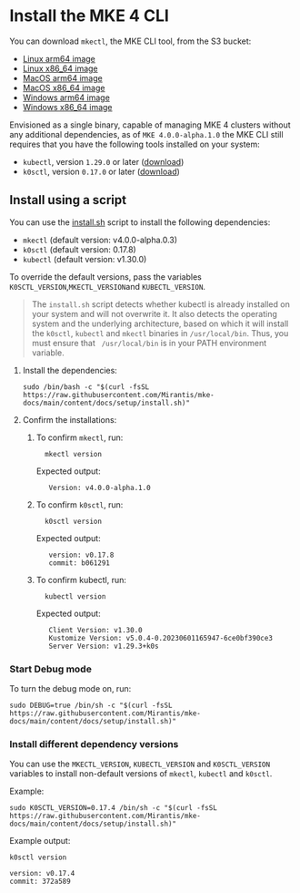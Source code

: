# Install the MKE 4 CLI

You can download `mkectl`, the MKE CLI tool, from the S3 bucket:

- [Linux arm64 image](https://s3.us-east-2.amazonaws.com/packages-stage-mirantis.com/v4.0.0-alpha1.0/mkectl_linux_arm64.tar.gz)
- [Linux x86_64 image](https://s3.us-east-2.amazonaws.com/packages-stage-mirantis.com/v4.0.0-alpha1.0/mkectl_linux_x86_64.tar.gz)
- [MacOS arm64 image](https://s3.us-east-2.amazonaws.com/packages-stage-mirantis.com/v4.0.0-alpha1.0/mkectl_darwin_arm64.tar.gz)
- [MacOS x86_64 image](https://s3.us-east-2.amazonaws.com/packages-stage-mirantis.com/v4.0.0-alpha1.0/mkectl_darwin_x86_64.tar.gz)
- [Windows arm64 image](https://s3.us-east-2.amazonaws.com/packages-stage-mirantis.com/v4.0.0-alpha1.0/mkectl_windows_arm64.zip)
- [Windows x86_64 image](https://s3.us-east-2.amazonaws.com/packages-stage-mirantis.com/v4.0.0-alpha1.0/mkectl_windows_x86_64.zip)

Envisioned as a single binary, capable of managing MKE 4 clusters without any
additional dependencies, as of `MKE 4.0.0-alpha.1.0` the MKE CLI still requires
that you have the following tools installed on your system:

- `kubectl`, version `1.29.0` or later ([download](https://kubernetes.io/docs/tasks/tools/#kubectl))
- `k0sctl`, version `0.17.0` or later
  ([download](https://github.com/k0sproject/k0sctl/releases))

## Install using a script

You can use the [install.sh](../install.sh) script to install the following
dependencies:

- `mkectl` (default version: v4.0.0-alpha.0.3)
- `k0sctl` (default version: 0.17.8)
- `kubectl` (default version: v1.30.0)

To override the default versions, pass the variables `K0SCTL_VERSION`,`MKECTL_VERSION`and `KUBECTL_VERSION`.

>The `install.sh` script detects whether kubectl is already installed on your
>system and will not overwrite it. It also detects the operating system and the
>underlying architecture, based on which it will install the `k0sctl`, `kubectl`
 and `mkectl` binaries in `/usr/local/bin`. Thus, you must ensure that
` /usr/local/bin` is in your PATH environment variable.

1. Install the dependencies:

   ```shell
   sudo /bin/bash -c "$(curl -fsSL https://raw.githubusercontent.com/Mirantis/mke-docs/main/content/docs/setup/install.sh)"
    ```
3. Confirm the installations:

   1. To confirm `mkectl`, run:

      ```shell
        mkectl version
      ```
      Expected output:
      ```shell
         Version: v4.0.0-alpha.1.0
       ```
   2. To confirm `k0sctl`, run:
       ```shell
         k0sctl version
       ```
      Expected output:
      ```shell
         version: v0.17.8
         commit: b061291
       ```
   3. To confirm kubectl, run:
       ```shell
         kubectl version
       ```
      Expected output:
      ```shell
         Client Version: v1.30.0
         Kustomize Version: v5.0.4-0.20230601165947-6ce0bf390ce3
         Server Version: v1.29.3+k0s
       ```

### Start Debug mode
To turn the debug mode on, run:
```shell
sudo DEBUG=true /bin/sh -c "$(curl -fsSL https://raw.githubusercontent.com/Mirantis/mke-docs/main/content/docs/setup/install.sh)"
```

### Install different dependency versions

You can use the `MKECTL_VERSION`, `KUBECTL_VERSION` and `K0SCTL_VERSION`
variables to install non-default versions of `mkectl`, `kubectl` and `k0sctl`.

Example:
```shell
sudo K0SCTL_VERSION=0.17.4 /bin/sh -c "$(curl -fsSL https://raw.githubusercontent.com/Mirantis/mke-docs/main/content/docs/setup/install.sh)"
```

Example output:
```shell
k0sctl version

version: v0.17.4
commit: 372a589
```
